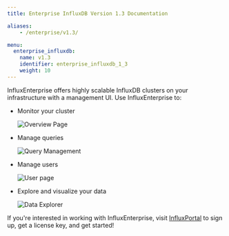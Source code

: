 ```yaml
---
title: Enterprise InfluxDB Version 1.3 Documentation

aliases:
    - /enterprise/v1.3/

menu:
  enterprise_influxdb:
    name: v1.3
    identifier: enterprise_influxdb_1_3
    weight: 10
---
```


InfluxEnterprise offers highly scalable InfluxDB clusters on your infrastructure
with a management UI.
Use InfluxEnterprise to:

* Monitor your cluster

    ![Overview Page](/img/enterprise/overview-chrono.png)

* Manage queries

    ![Query Management](/img/enterprise/manage-queries-chrono.png)

* Manage users

    ![User page](/img/chronograf/v1.3/admin-usermanagement-cluster.png)

* Explore and visualize your data

    ![Data Explorer](/img/enterprise/data-explorer-chrono.png)

If you're interested in working with InfluxEnterprise, visit
[InfluxPortal](https://portal.influxdata.com/) to sign up, get a license key,
and get started!
